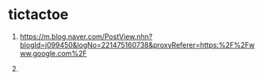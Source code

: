 # tictactoe

1. https://m.blog.naver.com/PostView.nhn?blogId=j099450&logNo=221475160738&proxyReferer=https:%2F%2Fwww.google.com%2F

2.
